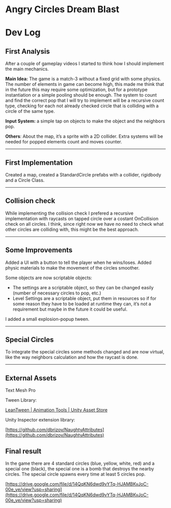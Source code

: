 # Angry Circles Dream Blast

# Dev Log

## First Analysis

After a couple of gameplay videos I started to think how I should implement the main mechanics.

**Main Idea:** The game is a match-3 without a fixed grid with some physics. The number of elements in game can become high, this made me think that in the future this may require some optimization, but for a prototype instantiation or a simple pooling should be enough. The system to count and find the correct pop that I will try to implement will be a recursive count type, checking for each not already checked circle that is colliding with a circle of the same type.

**Input System:** a simple tap on objects to make the object and the neighbors pop.

**Others**:  About the map, it’s a sprite with a 2D collider. Extra systems will be needed for popped elements count and moves counter.

---

## First Implementation

Created a map, created a StandardCircle prefabs with a collider, rigidbody and a Circle Class.

---

## Collision check

While implementing the collision check I prefered a recursive implementation with raycasts on tapped circle over a costant OnCollision check on all circles. I think, since right now we have no need to check what other circles are colliding with, this might be the best approach.

---

## Some Improvements

Added a UI with a button to tell the player when he wins/loses. Added physic materials to make the movement of the circles smoother.

Some objects are now scriptable objects:

- The settings are a scriptable object, so they can be changed easily (number of necessary circles to pop, etc.)
- Level Settings are a scriptable object, put them in resources so if for some reason they have to be loaded at runtime they can, it’s not a requirement but maybe in the future it could be useful.

I added a small explosion-popup tween. 

---

## Special Circles

To integrate the special circles some methods changed and are now virtual, like the way neighbors calculation and how the raycast is done.

---

## External Assets

Text Mesh Pro

Tween Library:

[LeanTween | Animation Tools | Unity Asset Store](https://assetstore.unity.com/packages/tools/animation/leantween-3595)

Unity Inspector extension library:

[https://github.com/dbrizov/NaughtyAttributes](https://github.com/dbrizov/NaughtyAttributes)

## Final result

In the game there are 4 standard circles (blue, yellow, white, red) and a special one (black), the special one is a bomb that destroys the nearby circles. The special circle spawns every time at least 5 circles pop.

[https://drive.google.com/file/d/14QqKN6dwd9vYTq-HJAMBKvJoC-00e_ye/view?usp=sharing](https://drive.google.com/file/d/14QqKN6dwd9vYTq-HJAMBKvJoC-00e_ye/view?usp=sharing)